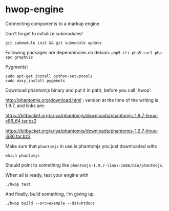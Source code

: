 hwop-engine
===========

Connecting components to a markup engine.

Don't forget to initialize submodules!

```
git submodule init && git submodule update
```

Following packages are dependencies on debian: `php5-cli php5-curl php-apc graphviz`

Pygments!

```
sudo apt-get install python-setuptools
sudo easy_install pygments
```

Download phantomjs binary and put it in path, before you call 'hwop'.

http://phantomjs.org/download.html : version at the time of the writing is
1.9.7, and links are:

https://bitbucket.org/ariya/phantomjs/downloads/phantomjs-1.9.7-linux-x86_64.tar.bz2

https://bitbucket.org/ariya/phantomjs/downloads/phantomjs-1.9.7-linux-i686.tar.bz2

Make sure that `phantomjs` in use is phantomjs you just downloaded with:

```
which phantomjs
```

Should point to something like `phantomjs-1.9.7-linux-i686/bin/phantmojs`.

When all is ready, test your engine with

```
./hwop test
```

And finally, build something, i'm giving up.

```
./hwop build --src=example --dst=htdocs
```
